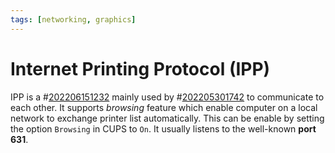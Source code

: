 ```yaml
---
tags: [networking, graphics]
---
```


# Internet Printing Protocol (IPP)

IPP is a #[202206151232](202206151232.md) mainly used by #[202205301742](202205301742.md) to communicate to each
other. It supports *browsing* feature which enable computer on a local network
to exchange printer list automatically. This can be enable by setting the option
`Browsing` in CUPS to `On`. It usually listens to the well-known **port 631**.
